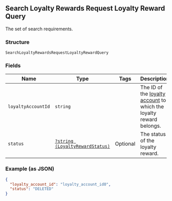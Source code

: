 ## Search Loyalty Rewards Request Loyalty Reward Query

The set of search requirements.

### Structure

`SearchLoyaltyRewardsRequestLoyaltyRewardQuery`

### Fields

| Name | Type | Tags | Description | Getter | Setter |
|  --- | --- | --- | --- | --- | --- |
| `loyaltyAccountId` | `string` |  | The ID of the [loyalty account](#type-LoyaltyAccount) to which the loyalty reward belongs. | getLoyaltyAccountId(): string | setLoyaltyAccountId(string loyaltyAccountId): void |
| `status` | [`?string (LoyaltyRewardStatus)`](/doc/models/loyalty-reward-status.md) | Optional | The status of the loyalty reward. | getStatus(): ?string | setStatus(?string status): void |

### Example (as JSON)

```json
{
  "loyalty_account_id": "loyalty_account_id0",
  "status": "DELETED"
}
```

